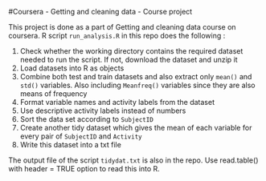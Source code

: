 #Coursera - Getting and cleaning data - Course project

This project is done as a part of Getting and cleaning data course on coursera. R script `run_analysis.R` in this repo does the following :
 1. Check whether the working directory contains the required dataset needed to run the script. If not, download the dataset and unzip it
 2. Load datasets into R as objects
 3. Combine both test and train datasets and also extract only `mean()` and `std()` variables. Also including `Meanfreq()` variables since they are also means of frequency
 4. Format variable names and activity labels from the dataset
 5. Use descriptive activity labels instead of numbers
 6. Sort the data set according to `SubjectID`
 7. Create another tidy dataset which gives the mean of each variable for every pair of `SubjectID` and `Activity`
 8. Write this dataset into a txt file

The output file of the script `tidydat.txt` is also in the repo. Use read.table() with header = TRUE option to read this into R.
 



